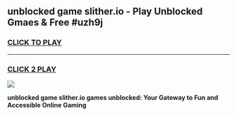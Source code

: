 
## unblocked game slither.io - Play Unblocked Gmaes & Free #uzh9j
<h3>
<a href="https://news.freeplayer.one?title=unblocked_game_slither.io&ref=24F">CLICK TO PLAY</a></h3>
<hr>

<h3>
<a href="https://news.freeplayer.one?title=unblocked_game_slither.io&ref=24F">CLICK 2 PLAY</a>
  
</h3>

<a href="https://news.freeplayer.one?title=unblocked_game_slither.io&ref=24F/"><img src="https://clearcache.store/games.png"></a>


**unblocked game slither.io games unblocked: Your Gateway to Fun and Accessible Online Gaming**
